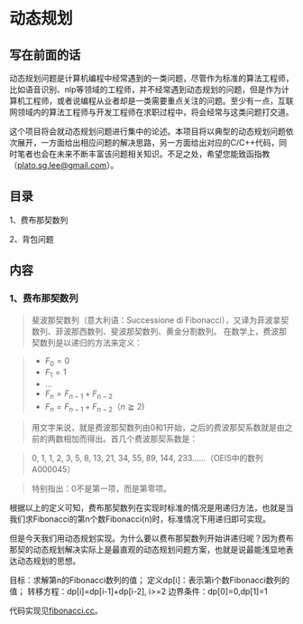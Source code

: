 # 动态规划

## 写在前面的话
   动态规划问题是计算机编程中经常遇到的一类问题，尽管作为标准的算法工程师，比如语音识别、nlp等领域的工程师，并不经常遇到动态规划的问题，但是作为计算机工程师，或者说编程从业者却是一类需要重点关注的问题。至少有一点，互联网领域内的算法工程师与开发工程师在求职过程中，将会经常与这类问题打交道。
   
   这个项目将会就动态规划问题进行集中的论述。本项目将以典型的动态规划问题依次展开，一方面给出相应问题的解决思路，另一方面给出对应的C/C++代码，同时笔者也会在未来不断丰富该问题相关知识。不足之处，希望您能致函指教（plato.sg.lee@gmail.com）。
   
## 目录
  1、费布那契数列
  
  2、背包问题

## 内容
### 1、费布那契数列
>斐波那契数列（意大利语：Successione di Fibonacci），又译为菲波拿契数列、菲波那西数列、斐波那契数列、黄金分割数列。
>在数学上，费波那契数列是以递归的方法来定义：

> * $F_0=0$
> * $F_1=1$
> * ...
> * $F_n=F_{n-1}+F_{n-2}$
> * $F_{n}=F_{n-1}+F_{n-2}（n≧2)$ 

>用文字来说，就是费波那契数列由0和1开始，之后的费波那契系数就是由之前的两数相加而得出。首几个费波那契系数是：

>0, 1, 1, 2, 3, 5, 8, 13, 21, 34, 55, 89, 144, 233……（OEIS中的数列A000045）

>特别指出：0不是第一项，而是第零项。

根据以上的定义可知，费布那契数列在实现时标准的情况是用递归方法，也就是当我们求Fibonacci的第n个数Fibonacci(n)时，标准情况下用递归即可实现。

但是今天我们用动态规划实现。为什么要以费布那契数列开始讲递归呢？因为费布那契的动态规划解决实际上是最直观的动态规划问题方案，也就是说最能浅显地表达动态规划的思想。

目标：求解第n的Fibonacci数列的值；
定义dp[i]：表示第i个数Fibonacci数列的值；
转移方程：dp[i]=dp[i-1]+dp[i-2], i>=2
边界条件：dp[0]=0,dp[1]=1

代码实现见[fibonacci.cc](https://github.com/alphaplato/Cplusplus/blob/master/DynamicProgram/fibonacci.cc)。
